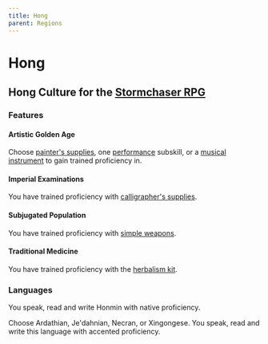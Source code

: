 ```yaml
---
title: Hong
parent: Regions
---
```


# Hong

## Hong Culture for the [Stormchaser RPG](https://stormchaserroleplaying.com/stormchaserRPG/)

### Features

#### Artistic Golden Age
Choose [painter's supplies](https://stormchaserroleplaying.com/stormchaserRPG/Equipment/Tools/ArtisansTools/#painters-supplies), one [performance](https://stormchaserroleplaying.com/stormchaserRPG/Skills/Performance/) subskill, or a [musical instrument](https://stormchaserroleplaying.com/stormchaserRPG/Equipment/Tools/MusicalInstrument/) to gain trained proficiency in.

#### Imperial Examinations
You have trained proficiency with [calligrapher's supplies](https://stormchaserroleplaying.com/stormchaserRPG/Equipment/Tools/ArtisansTools/#calligraphers-supplies).

#### Subjugated Population
You have trained proficiency with [simple weapons](https://stormchaserroleplaying.com/stormchaserRPG/Equipment/Weapons/Simple/).

#### Traditional Medicine
You have trained proficiency with the [herbalism kit](https://stormchaserroleplaying.com/stormchaserRPG/Equipment/Tools/HerbalismKit/).

### Languages
You speak, read and write Honmin with native proficiency.

Choose Ardathian, Je'dahnian, Necran, or Xingongese. You speak, read and write this language with accented proficiency.
